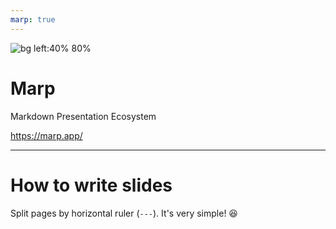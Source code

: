 ```yaml
---
marp: true
---
```


![bg left:40% 80%](https://marp.app/assets/marp.svg)

# **Marp**

Markdown Presentation Ecosystem

https://marp.app/

---
# How to write slides

Split pages by horizontal ruler (`---`). It's very simple! :satisfied:

